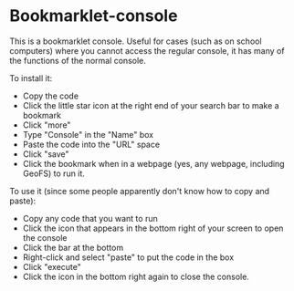 # Bookmarklet-console

This is a bookmarklet console. Useful for cases (such as on school computers) where you cannot access the regular console, it has many of the functions of the normal console.

To install it:

- Copy the code
- Click the little star icon at the right end of your search bar to make a bookmark
- Click "more"
- Type "Console" in the "Name" box
- Paste the code into the "URL" space
- Click "save"
- Click the bookmark when in a webpage (yes, any webpage, including GeoFS) to run it.

To use it (since some people apparently don't know how to copy and paste):

- Copy any code that you want to run
- Click the icon that appears in the bottom right of your screen to open the console
- Click the bar at the bottom
- Right-click and select "paste" to put the code in the box
- Click "execute"
- Click the icon in the bottom right again to close the console.
